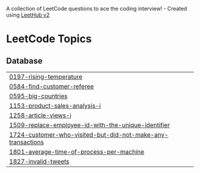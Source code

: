 A collection of LeetCode questions to ace the coding interview! - Created using [LeetHub v2](https://github.com/arunbhardwaj/LeetHub-2.0)
<!---LeetCode Topics Start-->
# LeetCode Topics
## Database
|  |
| ------- |
| [0197-rising-temperature](https://github.com/ujpjm30/DSA/tree/master/0197-rising-temperature) |
| [0584-find-customer-referee](https://github.com/ujpjm30/DSA/tree/master/0584-find-customer-referee) |
| [0595-big-countries](https://github.com/ujpjm30/DSA/tree/master/0595-big-countries) |
| [1153-product-sales-analysis-i](https://github.com/ujpjm30/DSA/tree/master/1153-product-sales-analysis-i) |
| [1258-article-views-i](https://github.com/ujpjm30/DSA/tree/master/1258-article-views-i) |
| [1509-replace-employee-id-with-the-unique-identifier](https://github.com/ujpjm30/DSA/tree/master/1509-replace-employee-id-with-the-unique-identifier) |
| [1724-customer-who-visited-but-did-not-make-any-transactions](https://github.com/ujpjm30/DSA/tree/master/1724-customer-who-visited-but-did-not-make-any-transactions) |
| [1801-average-time-of-process-per-machine](https://github.com/ujpjm30/DSA/tree/master/1801-average-time-of-process-per-machine) |
| [1827-invalid-tweets](https://github.com/ujpjm30/DSA/tree/master/1827-invalid-tweets) |
<!---LeetCode Topics End-->